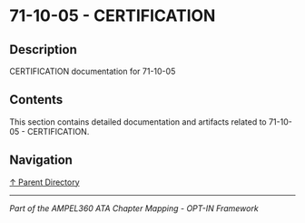# 71-10-05 - CERTIFICATION

## Description

CERTIFICATION documentation for 71-10-05

## Contents

This section contains detailed documentation and artifacts related to 71-10-05 - CERTIFICATION.

## Navigation

[↑ Parent Directory](../README.md)

---

*Part of the AMPEL360 ATA Chapter Mapping - OPT-IN Framework*
